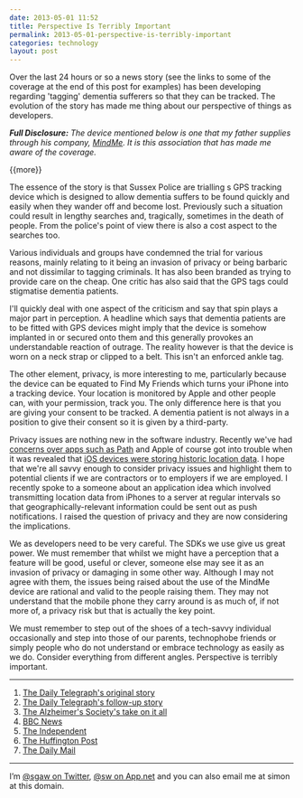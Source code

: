 ```yaml
---
date: 2013-05-01 11:52
title: Perspective Is Terribly Important
permalink: 2013-05-01-perspective-is-terribly-important
categories: technology
layout: post
---
```


Over the last 24 hours or so a news story (see the links to some of the coverage at the end of this post for examples) has been developing regarding 'tagging' dementia sufferers so that they can be tracked. The evolution of the story has made me thing about our perspective of things as developers.

***Full Disclosure:** The device mentioned below is one that my father supplies through his company, [MindMe](http://www.mindme.co.uk). It is this association that has made me aware of the coverage.*

{{more}}

The essence of the story is that Sussex Police are trialling s GPS tracking device which is designed to allow dementia suffers to be found quickly and easily when they wander off and become lost. Previously such a situation could result in lengthy searches and, tragically, sometimes in the death of people. From the police's point of view there is also a cost aspect to the searches too.

Various individuals and groups have condemned the trial for various reasons, mainly relating to it being an invasion of privacy or being barbaric and not dissimilar to tagging criminals. It has also been branded as trying to provide care on the cheap. One critic has also said that the GPS tags could stigmatise dementia patients. 

I'll quickly deal with one aspect of the criticism and say that spin plays a major part in perception. A headline which says that dementia patients are to be fitted with GPS devices might imply that the device is somehow implanted in or secured onto them and this generally provokes an understandable reaction of outrage. The reality however is that the device is worn on a neck strap or clipped to a belt. This isn't an enforced ankle tag.

The other element, privacy, is more interesting to me, particularly because the device can be equated to Find My Friends which turns your iPhone into a tracking device. Your location is monitored by Apple and other people can, with your permission, track you. The only difference here is that you are giving your consent to be tracked. A dementia patient is not always in a position to give their consent so it is given by a third-party.

Privacy issues are nothing new in the software industry. Recently we've had [concerns over apps such as Path](http://news.cnet.com/8301-1023_3-57567145-93/path-to-pay-$800000-to-settle-privacy-issues-with-ftc/) and Apple of course got into trouble when it was revealed that [iOS devices were storing historic location data](http://www.wired.com/gadgetlab/2011/04/apple-iphone-tracking/). I hope that we're all savvy enough to consider privacy issues and highlight them to potential clients if we are contractors or to employers if we are employed. I recently spoke to a someone about an application idea which involved transmitting location data from iPhones to a server at regular intervals so that geographically-relevant information could be sent out as push notifications. I raised the question of privacy and they are now considering the implications.

We as developers need to be very careful. The SDKs we use give us great power. We must remember that whilst we might have a perception that a feature will be good, useful or clever, someone else may see it as an invasion of privacy or damaging in some other way. Although I may not agree with them, the issues being raised about the use of the MindMe device are rational and valid to the people raising them. They may not understand that the mobile phone they carry around is as much of, if not more of, a privacy risk but that is actually the key point.

We must remember to step out of the shoes of a tech-savvy individual occasionally and step into those of our parents, technophobe friends or simply people who do not understand or embrace technology as easily as we do. Consider everything from different angles. Perspective is terribly important.

---

1. [The Daily Telegraph's original story](http://www.telegraph.co.uk/health/healthnews/10029205/GPS-tags-for-dementia-patients.html)
2. [The Daily Telegraph's follow-up story](http://www.telegraph.co.uk/health/healthnews/10029716/Tagging-dementia-patients-is-putting-a-plaster-over-social-care-problems.html)
3. [The Alzheimer's Society's take on it all](http://www.alzheimers.org.uk/site/scripts/news_article.php?newsID=1566)
4. [BBC News](http://www.bbc.co.uk/news/uk-england-sussex-22330233)
5. [The Independent](http://www.independent.co.uk/life-style/health-and-families/health-news/sussex-police-plan-to-fit-dementia-patients-with-gps-tracking-devices-to-reduce-costly-callouts-8598301.html)
6. [The Huffington Post](http://www.huffingtonpost.co.uk/2013/05/01/campaign-groups-slam-suss_n_3190103.html?utm_hp_ref=tw)
7. [The Daily Mail](http://www.dailymail.co.uk/health/article-2317536/Dementia-patients-fitted-GPS-tracking-devices-save-police-time-money.html)

---

I’m [@sgaw on Twitter](http://twitter.com/sgaw), [@sw on App.net](https://alpha.app.net/sw) and you can also email me at simon at this domain.